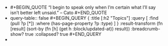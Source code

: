 - #+BEGIN_QUOTE
  “I begin to speak only when I’m certain what I’ll say isn’t better left unsaid.” – Cato
  #+END_QUOTE
- query-table:: false
  #+BEGIN_QUERY
  {
  :title [:h2 "Topics"]
   :query [
           :find (pull ?p [*]) 
           :where 
           (has-page-property ?p :type)
           ]
  }
   :result-transform (fn [result]
                        (sort-by (fn [h]
                                   (get h :block/updated-at)) result))
  :breadcrumb-show? true
   :collapsed? true
  #+END_QUERY
-